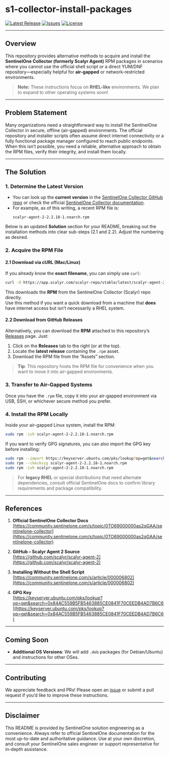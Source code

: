 # s1-collector-install-packages

[![Latest Release](https://img.shields.io/github/v/release/sva-s1/s1-collector-install-packages)](https://github.com/sva-s1/s1-collector-install-packages/releases)
[![Issues](https://img.shields.io/github/issues/sva-s1/s1-collector-install-packages)](https://github.com/sva-s1/s1-collector-install-packages/issues)
[![License](https://img.shields.io/github/license/sva-s1/s1-collector-install-packages)](https://github.com/sva-s1/s1-collector-install-packages/blob/main/LICENSE)

---

## Overview

This repository provides alternative methods to acquire and install the **SentinelOne Collector (formerly Scalyr Agent)** RPM packages in scenarios where you cannot use the official shell script or a direct YUM/DNF repository—especially helpful for **air-gapped** or network-restricted environments.

> **Note:** These instructions focus on **RHEL-like** environments. We plan to expand to other operating systems soon!

---

## Problem Statement

Many organizations need a straightforward way to install the SentinelOne Collector in secure, offline (air-gapped) environments. The official repository and installer scripts often assume direct internet connectivity or a fully functional package manager configured to reach public endpoints. When this isn’t possible, you need a reliable, alternative approach to obtain the RPM files, verify their integrity, and install them locally.

---

## The Solution

### 1. Determine the Latest Version

- You can look up the **current version** in the [SentinelOne Collector GitHub repo](https://github.com/scalyr/scalyr-agent-2) or check the official [SentinelOne Collector documentation](https://community.sentinelone.com/s/topic/0TO69000000as2qGAA/sentinelone-collector).
- For example, as of this writing, a recent RPM file is:
  ```
  scalyr-agent-2-2.2.18-1.noarch.rpm
  ```

Below is an updated **Solution** section for your README, breaking out the installation methods into clear sub-steps (2.1 and 2.2). Adjust the numbering as desired.

### 2. Acquire the RPM File

#### 2.1 Download via cURL (Mac/Linux)

If you already know the **exact filename**, you can simply use `curl`:

```bash
curl -O https://app.scalyr.com/scalyr-repo/stable/latest/scalyr-agent-2-2.2.18-1.noarch.rpm
```

This downloads the **RPM** from the SentinelOne Collector (Scalyr) repo directly.  
Use this method if you want a quick download from a machine that **does** have internet access but isn’t necessarily a RHEL system.

#### 2.2 Download from GitHub Releases

Alternatively, you can download the **RPM** attached to this repository’s [Releases](https://github.com/sva-s1/s1-collector-install-packages/releases) page. Just:

1. Click on the **Releases** tab to the right (or at the top).
2. Locate the **latest release** containing the `.rpm` asset.
3. Download the RPM file from the “Assets” section.

> **Tip**: This repository hosts the RPM file for convenience when you want to move it into air-gapped environments.

### 3. Transfer to Air-Gapped Systems

Once you have the `.rpm` file, copy it into your air-gapped environment via USB, SSH, or whichever secure method you prefer.

### 4. Install the RPM Locally

Inside your air-gapped Linux system, install the RPM:

```bash
sudo rpm -ivh scalyr-agent-2-2.2.18-1.noarch.rpm
```

If you want to verify GPG signatures, you can also import the GPG key before installing:

```bash
sudo rpm --import https://keyserver.ubuntu.com/pks/lookup?op=get&search=0x84AC559B5FB5463885CE0841F70CEEDB4AD7B6C6
sudo rpm --checksig scalyr-agent-2-2.2.18-1.noarch.rpm
sudo rpm -ivh scalyr-agent-2-2.2.18-1.noarch.rpm
```

> For **legacy RHEL** or special distributions that need alternate dependencies, consult official SentinelOne docs to confirm library requirements and package compatibility.

---

## References

1. **Official SentinelOne Collector Docs**  
   [https://community.sentinelone.com/s/topic/0TO69000000as2qGAA/sentinelone-collector](https://community.sentinelone.com/s/topic/0TO69000000as2qGAA/sentinelone-collector)

2. **GitHub – Scalyr Agent 2 Source**  
   [https://github.com/scalyr/scalyr-agent-2](https://github.com/scalyr/scalyr-agent-2)

3. **Installing Without the Shell Script**  
   [https://community.sentinelone.com/s/article/000006802](https://community.sentinelone.com/s/article/000006802)

4. **GPG Key**  
   [https://keyserver.ubuntu.com/pks/lookup?op=get&search=0x84AC559B5FB5463885CE0841F70CEEDB4AD7B6C6](https://keyserver.ubuntu.com/pks/lookup?op=get&search=0x84AC559B5FB5463885CE0841F70CEEDB4AD7B6C6)

---

## Coming Soon

- **Additional OS Versions**: We will add `.deb` packages (for Debian/Ubuntu) and instructions for other OSes.

---

## Contributing

We appreciate feedback and PRs! Please open an [issue](https://github.com/sva-s1/s1-collector-install-packages/issues) or submit a pull request if you’d like to improve these instructions.

---

## Disclaimer

This README is provided by SentinelOne solution engineering as a convenience. Always refer to official SentinelOne documentation for the most up-to-date and authoritative guidance. Use at your own discretion, and consult your SentinelOne sales engineer or support representative for in-depth assistance.
